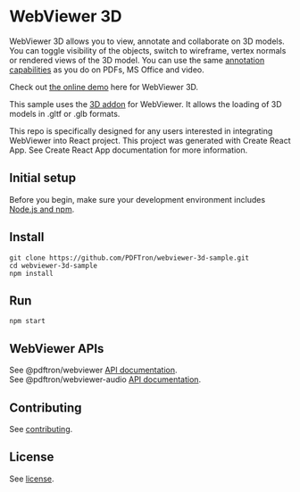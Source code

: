 # WebViewer 3D

WebViewer 3D allows you to view, annotate and collaborate on 3D models. You can toggle visibility of the objects, switch to wireframe, vertex normals or rendered views of the 3D model. You can use the same [annotation capabilities](https://www.pdftron.com/webviewer/demo/) as you do on PDFs, MS Office and video.

Check out [the online demo](https://webviewer-3d.web.app/) here for WebViewer 3D.

This sample uses the [3D addon](https://www.npmjs.com/package/@pdftron/webviewer-3d) for WebViewer. It allows the loading of 3D models in .gltf or .glb formats.

This repo is specifically designed for any users interested in integrating WebViewer into React project. This project was generated with Create React App. See Create React App documentation for more information.

## Initial setup

Before you begin, make sure your development environment includes [Node.js and npm](https://www.npmjs.com/get-npm).

## Install

```
git clone https://github.com/PDFTron/webviewer-3d-sample.git
cd webviewer-3d-sample
npm install
```

## Run

```
npm start
```

## WebViewer APIs

See @pdftron/webviewer [API documentation](https://www.pdftron.com/documentation/web/guides/ui/apis).<br/>
See @pdftron/webviewer-audio [API documentation](https://webviewer-audio.web.app/doc/).

## Contributing

See [contributing](./CONTRIBUTING.md).

## License

See [license](./LICENSE).
